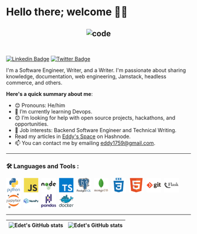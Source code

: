 
 # **Hello there; welcome** 👋🏾

<h2 align="center">
  <img src="https://media2.giphy.com/media/fwbZnTftCXVocKzfxR/giphy.gif?cid=ecf05e47c3p2grez8ukdmq67919s59fzqsxaw8qpte0iekr4&rid=giphy.gif&ct=g" "width: 10%" alt="code "/>
</h2>

<img src="https://komarev.com/ghpvc/?username=eddy1759&style=flat-square&color=blue" alt=""/>

[![Linkedin Badge](https://img.shields.io/badge/-EdetAsuquo-blue?style=for-the-badge&logo=Linkedin&logoColor=white&link=https://www.linkedin.com/in/edet-e-asuquo)](https://www.linkedin.com/in/edet-e-asuquo) [![Twitter Badge](https://img.shields.io/badge/-@eddyozone-1ca0f1?style=for-the-badge&logo=twitter&logoColor=white&link=https://twitter.com/eddyozone)](https://twitter.com/eddyozone) 

I'm a Software Engineer, Writer, and a Writer. I'm passionate about sharing knowledge, documentation, web engineering, Jamstack, headless commerce, and others. 

**Here's a quick summary about me**:

- 😊 Pronouns: He/him
- 🌱 I’m currently learning Devops.
- 😊 I’m looking for help with open source projects, hackathons, and opportunities.
- 💼 Job interests: Backend Software Engineer and Technical Writing.
- Read my articles in [Eddy's Space](https://eddy.hashnode.dev/) on Hashnode.
- 📫 You can contact me by emailing eddy1759@gmail.com.

---

### :hammer_and_wrench: Languages and Tools :

<div>
  <img src="https://github.com/devicons/devicon/blob/master/icons/python/python-original-wordmark.svg" title="python" alt="python" width="40" height="40"/>&nbsp;
  <img src="https://github.com/devicons/devicon/blob/master/icons/javascript/javascript-original.svg" title="JavaScript" alt="JavaScript" width="40" height="40"/>&nbsp;
  <img src="https://github.com/devicons/devicon/blob/master/icons/nodejs/nodejs-original-wordmark.svg" title="NodeJS" alt="NodeJS" width="40" height="40"/>&nbsp;
  <img src="https://github.com/devicons/devicon/blob/master/icons/typescript/typescript-original.svg" title="TypeScript" alt="TypeScript" width="40" height="40"/>&nbsp;
  <img src="https://github.com/devicons/devicon/blob/master/icons/postgresql/postgresql-original-wordmark.svg" title="Postgresql" alt="postgre" "width"40" height="40"/>&nbsp;
  <img src="https://github.com/devicons/devicon/blob/master/icons/mongodb/mongodb-original-wordmark.svg" title="mongodb" alt="Mongodb" width="40" height="40"/>&nbsp;
  <img src="https://github.com/devicons/devicon/blob/master/icons/css3/css3-plain-wordmark.svg"  title="CSS3" alt="CSS" width="40" height="40"/>&nbsp;
  <img src="https://github.com/devicons/devicon/blob/master/icons/html5/html5-original.svg" title="HTML5" alt="HTML" width="40" height="40"/>&nbsp;
  <img src="https://raw.githubusercontent.com/devicons/devicon/master/icons/git/git-original-wordmark.svg" title="GIT" alt="GIT" width="40" height="40"/>&nbsp;
  <img src="https://github.com/devicons/devicon/blob/master/icons/flask/flask-original-wordmark.svg" title="Flask" alt="flask" width="40" height="40"/>&nbsp;
  <img src="https://raw.githubusercontent.com/devicons/devicon/master/icons/jupyter/jupyter-original-wordmark.svg" title="Jupyter" alt="jupyter notebook" width="40" height="40"/>&nbsp;
  <img src="https://raw.githubusercontent.com/devicons/devicon/master/icons/numpy/numpy-original-wordmark.svg" title="Numpy" alt="numpy" width="40" height="40"/>&nbsp;
  <img src="https://raw.githubusercontent.com/devicons/devicon/master/icons/pandas/pandas-original-wordmark.svg" title="Pandas" alt="pandas" width="40" height="40"/>&nbsp;
  <img src="https://github.com/devicons/devicon/blob/master/icons/docker/docker-original-wordmark.svg" title="Docker" alt="docker" width="40" height="40"/>&nbsp;
</div>  


---

| <img align="center" src="https://github-readme-stats.vercel.app/api?username=eddy1759&show_icons=true&include_all_commits=true&theme=dark&background=000000&hide_border=true" alt="Edet's GitHub stats" /> | <img align="center" src="https://github-readme-stats.vercel.app/api/top-langs/?username=eddy1759&langs_count=12&layout=compact&theme=dark&background=000000&hide_border=true" alt="Edet's GitHub stats" /> |
| ------------- | ------------- |
